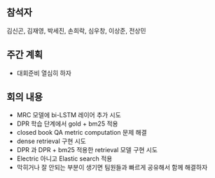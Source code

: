 ## 참석자   
김신곤, 김재영, 박세진, 손희락, 심우창, 이상준, 전상민  

## 주간 계획
- 대회준비 열심히 하자

## 회의 내용
- MRC 모델에 bi-LSTM 레이어 추가 시도
- DPR 학습 단계에서 gold + bm25 적용
- closed book QA metric computation 문제 해결
- dense retrieval 구현 시도
- DPR 과 DPR + bm25 적용한 retrieval 모델 구현 시도
- Electric 아니고 Elastic search 적용
- 막히거나 잘 안되는 부분이 생기면 팀원들과 빠르게 공유해서 함께 해결하자
